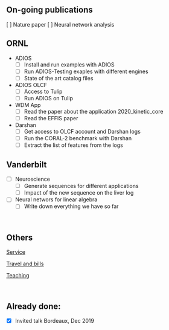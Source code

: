 ## On-going publications
  
[ ] Nature paper
[ ] Neural network analysis


## ORNL

- ADIOS
   - [ ] Install and run examples with ADIOS
   - [ ] Run ADIOS-Testing exaples with different engines
   - [ ] State of the art catalog files

- ADIOS OLCF
   - [ ] Access to Tulip
   - [ ] Run ADIOS on Tulip

- WDM App
   - [ ] Read the paper about the application 2020_kinetic_core
   - [ ] Read the EFFIS paper

- Darshan
   - [ ] Get access to OLCF account and Darshan logs
   - [ ] Run the CORAL-2 benchmark with Darshan
   - [ ] Extract the list of features from the logs

## Vanderbilt

- [ ] Neuroscience
   - [ ] Generate sequences for different applications
   - [ ] Impact of the new sequence on the liver log

- [ ] Neural networs for linear algebra
   - [ ] Write down everything we have so far

<br/>

## Others

[Service](service.md)

[Travel and bills](others.md)

[Teaching](teaching.md)

<br/>

## Already done:

- [x] Invited talk Bordeaux, Dec 2019
